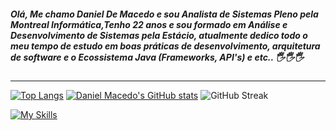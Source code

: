 ##### Olá, Me chamo Daniel De Macedo e sou Analista de Sistemas Pleno pela Montreal Informática,Tenho 22 anos e sou formado em Análise e Desenvolvimento de Sistemas pela Estácio, atualmente dedico todo o meu tempo de estudo em boas práticas de desenvolvimento, arquitetura de software e o Ecossistema Java (Frameworks, API's) e etc.. 🖐️🖐️🖐️

<hr / > 

<div>
  
[![Top Langs](https://github-readme-stats.vercel.app/api?username=DanielMacedo7&theme=algolia&show_icons=true)](https://github.com/DanielMacedo7)
[![Daniel Macedo's GitHub stats](https://github-readme-stats.vercel.app/api/top-langs?username=DanielMacedo7&hide=html,scss,stylus,blade,jupyter%20notebook,python,css,shell,batchfile,dockerfile,typescript&theme=algolia&show_icons=true)](https://github.com/DanielMacedo7)
<img src="https://github-readme-streak-stats.herokuapp.com/?user=DanielMacedo7&theme=algolia&hide_border=true" alt="GitHub Streak" />


[![My Skills](https://skillicons.dev/icons?i=java,spring,postgres,mysql,jenkins,idea,eclipse,maven,html,js)](https://skillicons.dev) 



 
</div>


